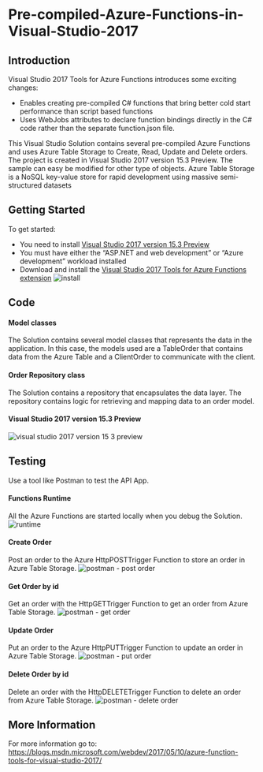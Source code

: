 # Pre-compiled-Azure-Functions-in-Visual-Studio-2017

## Introduction
Visual Studio 2017 Tools for Azure Functions introduces some exciting changes:
- Enables creating pre-compiled C# functions that bring better cold start performance than script based functions
- Uses WebJobs attributes to declare function bindings directly in the C# code rather than the separate function.json file.

This Visual Studio Solution contains several pre-compiled Azure Functions and uses Azure Table Storage to  Create, Read, Update and Delete orders. The project is created in Visual Studio 2017 version 15.3 Preview. The sample can easy be modified for other type of objects. 
Azure Table Storage is a NoSQL key-value store for rapid development using massive semi-structured datasets


## Getting Started
To get started:
- You need to install [Visual Studio 2017 version 15.3 Preview](https://www.visualstudio.com/vs/preview/)
- You must have either the “ASP.NET and web development” or “Azure development” workload installed
- Download and install the [Visual Studio 2017 Tools for Azure Functions extension](https://marketplace.visualstudio.com/items?itemName=AndrewBHall-MSFT.AzureFunctionToolsforVisualStudio2017)
![install](https://cloud.githubusercontent.com/assets/4686866/26531962/4fbb8bc4-43f5-11e7-8b4a-bfae01bef207.png)


## Code
#### Model classes
The Solution contains several model classes that represents the data in the application. In this case, the models used are a TableOrder that contains data from the Azure Table  and a ClientOrder to communicate with the client.

#### Order Repository class
The Solution contains a repository that encapsulates the data layer. The repository contains logic for retrieving and mapping data to an order model. 

#### Visual Studio 2017 version 15.3 Preview
![visual studio 2017 version 15 3 preview](https://cloud.githubusercontent.com/assets/4686866/26531801/73f54cfe-43f1-11e7-8bcf-0f8be41d9ed4.png)


## Testing
Use a tool like Postman to test the API App.

#### Functions Runtime 
All the Azure Functions are started locally when you debug the Solution.
![runtime](https://cloud.githubusercontent.com/assets/4686866/26531818/df2e9dd6-43f1-11e7-84f1-034678a7eb82.png)

#### Create Order
Post an order to the Azure HttpPOSTTrigger Function to store an order in Azure Table Storage.
![postman - post order](https://cloud.githubusercontent.com/assets/4686866/26531743/14cbd97e-43f0-11e7-9e23-25e4d3635884.png)

#### Get Order by id
Get an order with the HttpGETTrigger Function to get an order from Azure Table Storage.
![postman - get order](https://cloud.githubusercontent.com/assets/4686866/26531777/9ccdb478-43f0-11e7-8a21-fa205df0d990.png)

#### Update Order
Put an order to the Azure HttpPUTTrigger Function to update an order in Azure Table Storage.
![postman - put order](https://cloud.githubusercontent.com/assets/4686866/26531779/df46e3b0-43f0-11e7-9c59-f40b490d9b58.png)

#### Delete Order by id
Delete an order with the HttpDELETETrigger Function to delete an order from Azure Table Storage.
![postman - delete order](https://cloud.githubusercontent.com/assets/4686866/26531794/35398840-43f1-11e7-9a3d-08b4b5981a0c.png)


## More Information
For more information go to: 
https://blogs.msdn.microsoft.com/webdev/2017/05/10/azure-function-tools-for-visual-studio-2017/
